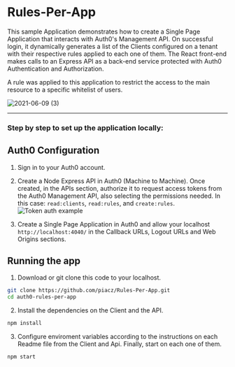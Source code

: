 # Rules-Per-App

This sample Application demonstrates how to create a Single Page Application that interacts with Auth0's Management API. On successful login, it dynamically generates a list of the Clients configured on a tenant with their respective rules applied to each one of them. The React front-end makes calls to an Express API as a back-end service protected with Auth0 Authentication and Authorization.

A rule was applied to this application to restrict the access to the main resource to a specific whitelist of users.

![2021-06-09 (3)](https://user-images.githubusercontent.com/73494684/121418435-56211d00-c941-11eb-8ecb-b9b991180ca3.png)


<hr>

### Step by step to set up the application locally:

## Auth0 Configuration

  1. Sign in to your Auth0 account.
  2. Create a Node Express API in Auth0 (Machine to Machine). Once created, in the APIs section, authorize it to request access tokens from the Auth0 Management API, also selecting the permissions needed. In this case: `read:clients`, `read:rules`, and `create:rules`.
  ![Token auth example](https://user-images.githubusercontent.com/73494684/121382327-dd0fce80-c91c-11eb-8dd3-39b38e41f136.jpg)

  3. Create a Single Page Application in Auth0 and allow your localhost `http://localhost:4040/` in the Callback URLs, Logout URLs and Web Origins sections.

## Running the app

  1. Download or git clone this code to your localhost.
```bash
git clone https://github.com/piacz/Rules-Per-App.git
cd auth0-rules-per-app
```
  2. Install the dependencies on the Client and the API.
```bash
npm install
```
  3. Configure enviroment variables according to the instructions on each Readme file from the Client and Api. Finally, start on each one of them.
```bash
npm start
```
